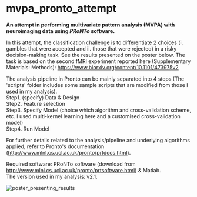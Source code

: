 # mvpa_pronto_attempt

**An attempt in performing multivariate pattern analysis (MVPA) with neuroimaging data using *PRoNTo* software.** <br/>

In this attempt, the classification challenge is to differentiate 2 choices (i. gambles that were accepted and ii. those that were rejected) in a risky decision-making task. See the results presented on the poster below. The task is based on the second fMRI experiment reported here (Supplementary Materials: Methods): https://www.biorxiv.org/content/10.1101/473975v2

The analysis pipeline in Pronto can be mainly separated into 4 steps (The 'scripts' folder includes some sample scripts that are modified from those I used in my analysis). <br/>
Step1. (specify) Data & Design <br/>
Step2. Feature selection <br/>
Step3. Specify Model (choice which algorithm and cross-validation scheme, etc. I used multi-kernel learning here and a customised cross-validation model) <br/>
Step4. Run Model <br/>

For further details related to the analysis/pipeline and underlying algorithms applied, refer to Pronto's documentation (http://www.mlnl.cs.ucl.ac.uk/pronto/prtdocs.html). <br/>

Required software: PRoNTo software (download from http://www.mlnl.cs.ucl.ac.uk/pronto/prtsoftware.html) & Matlab. <br/>
The version used in my analysis: v2.1.

![poster_presenting_results](mvpa_ohbm19_poster.jpg)
